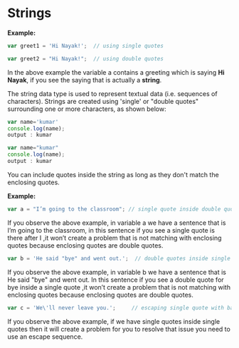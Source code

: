 # Strings

**Example:**

```javascript
var greet1 = 'Hi Nayak!';  // using single quotes
```
```javascript
var greet2 = "Hi Nayak!";  // using double quotes
```
 
In the above example the variable a contains a greeting which is saying **Hi Nayak**, if you see the saying that is actually a **string**. 
 
The string data type is used to represent textual data (i.e. sequences of characters). Strings are created using 'single' or "double quotes" surrounding one or more characters, as shown below:


```javascript
var name='kumar'
console.log(name);
output : kumar
```
```javascript
var name="kumar"
console.log(name);
output : kumar
```

You can include quotes inside the string as long as they don't match the enclosing quotes.

**Example:**

```javascript
var a = "I’m going to the classroom"; // single quote inside double quotes
```

If you observe the above example, in variable a we have a sentence that is I’m going to the classroom, in this sentence if you see a single quote is there after I ,it won’t create a problem that is not matching with enclosing quotes because enclosing quotes are double quotes.

```javascript
var b = 'He said "bye" and went out.';  // double quotes inside single quotes
```

If you observe the above example, in variable b we have a sentence that is He said "bye" and went out.  In this sentence if you see a double quote for bye inside a single quote  ,it won’t create a problem that is not matching with enclosing quotes because enclosing quotes are double quotes.

```javascript
var c = 'We\'ll never leave you.';     // escaping single quote with backslash
```

If you observe the above example, if we have single quotes inside single quotes then it will create a problem for you to resolve that issue you need to use an escape sequence.
